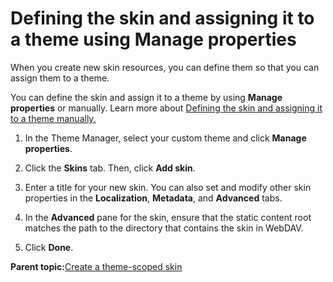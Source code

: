 # Defining the skin and assigning it to a theme using Manage properties 

When you create new skin resources, you can define them so that you can assign them to a theme.

You can define the skin and assign it to a theme by using **Manage properties** or manually. Learn more about [Defining the skin and assigning it to a theme manually.](themeopt_scopedskin_manual.md#)

1.  In the Theme Manager, select your custom theme and click **Manage properties**.

2.  Click the **Skins** tab. Then, click **Add skin**.

3.  Enter a title for your new skin. You can also set and modify other skin properties in the **Localization**, **Metadata**, and **Advanced** tabs.

4.  In the **Advanced** pane for the skin, ensure that the static content root matches the path to the directory that contains the skin in WebDAV.

5.  Click **Done**.


**Parent topic:**[Create a theme-scoped skin ](../dev-theme/themeopt_create_themescoped_skin.md)


